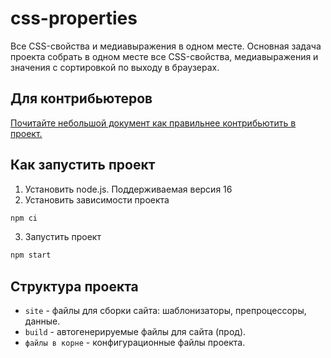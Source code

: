 # css-properties
Все CSS-свойства и медиавыражения в одном месте. 
Основная задача проекта собрать в одном месте все CSS-свойства, медиавыражения и значения с сортировкой по выходу в браузерах. 

## Для контрибьютеров
[Почитайте небольшой документ как правильнее контрибьютить в проект.](./CONTRIBUTING.md)

## Как запустить проект
1. Установить node.js. Поддерживаемая версия 16
2. Установить зависимости проекта
```bash
npm ci
```
3. Запустить проект
```bash
npm start
```

## Структура проекта
- `site` - файлы для сборки сайта: шаблонизаторы, препроцессоры, данные.
- `build` - автогенерируемые файлы для сайта (прод).
- `файлы в корне` - конфигурационные файлы проекта.
